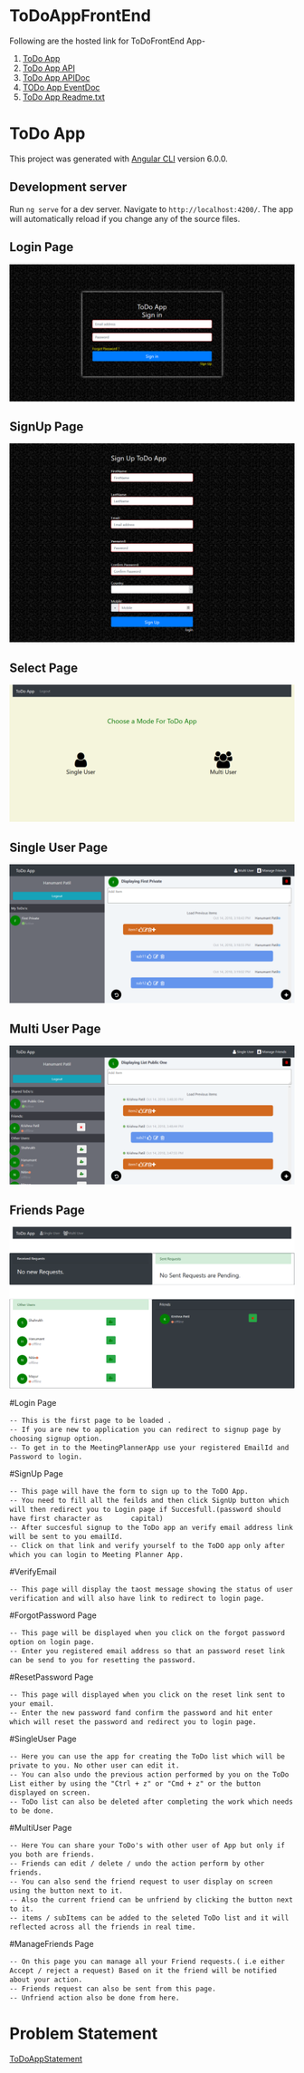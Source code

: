 # ToDoAppFrontEnd
Following are the hosted link for ToDoFrontEnd App-

1) [ToDo App](http://todoapp.hanumantpatil.co)
2) [ToDo App API](http://api.todoapp.hanumantpatil.co)
3) [ToDo App APIDoc](http://apidoc.todoapp.hanumantpatil.co)
4) [TODo App EventDoc](http://eventdoc.todoapp.hanumantpatil.co)
5) [ToDo App Readme.txt](http://readme.todoapp.hanumantpatil.co)


# ToDo App

This project was generated with [Angular CLI](https://github.com/angular/angular-cli) version 6.0.0.

## Development server

Run `ng serve` for a dev server. Navigate to `http://localhost:4200/`. The app will automatically reload if you change any of the source files.

## Login Page
![alt loginPage](https://github.com/HanumantChidrawar/ToDoAppFrontend/blob/master/photos/todoappLogin.png)

## SignUp Page
![alt signupPage](https://github.com/HanumantChidrawar/ToDoAppFrontend/blob/master/photos/todoappSignUp.png)

## Select Page
![alt selectPage](https://github.com/HanumantChidrawar/ToDoAppFrontend/blob/master/photos/selectPage.png)

## Single User Page
![alt singleUserPage](https://github.com/HanumantChidrawar/ToDoAppFrontend/blob/master/photos/singleUser.png)

## Multi User Page
![alt multiUserPage](https://github.com/HanumantChidrawar/ToDoAppFrontend/blob/master/photos/multiUser.png)


## Friends Page
![alt friendsPage](https://github.com/HanumantChidrawar/ToDoAppFrontend/blob/master/photos/friends.png)

#Login Page

    -- This is the first page to be loaded .
    -- If you are new to application you can redirect to signup page by choosing signup option.
    -- To get in to the MeetingPlannerApp use your registered EmailId and Password to login.
    
#SignUp Page

    -- This page will have the form to sign up to the ToDO App.
    -- You need to fill all the feilds and then click SignUp button which will then redirect you to Login page if Succesfull.(password should have first character as 		capital)
    -- After succesful signup to the ToDo app an verify email address link will be sent to you emailId.
    -- Click on that link and verify yourself to the ToDO app only after which you can login to Meeting Planner App.

#VerifyEmail

    -- This page will display the taost message showing the status of user verification and will also have link to redirect to login page.

#ForgotPassword Page

    -- This page will be displayed when you click on the forgot password option on login page.
    -- Enter you registered email address so that an password reset link can be send to you for resetting the password.

#ResetPassword Page

    -- This page will displayed when you click on the reset link sent to your email.
    -- Enter the new password fand confirm the password and hit enter which will reset the password and redirect you to login page.

#SingleUser Page

    -- Here you can use the app for creating the ToDo list which will be private to you. No other user can edit it.
	-- You can also undo the previous action performed by you on the ToDo List either by using the "Ctrl + z" or "Cmd + z" or the button displayed on screen.
	-- ToDo list can also be deleted after completing the work which needs to be done.
    
#MultiUser Page

    -- Here You can share your ToDo's with other user of App but only if you both are friends.
	-- Friends can edit / delete / undo the action perform by other friends.
	-- You can also send the friend request to user display on screen using the button next to it.
	-- Also the current friend can be unfriend by clicking the button next to it.
	-- items / subItems can be added to the seleted ToDo list and it will reflected across all the friends in real time.
	
#ManageFriends Page

    -- On this page you can manage all your Friend requests.( i.e either Accept / reject a request) Based on it the friend will be notified about your action.
    -- Friends request can also be sent from this page.
    -- Unfriend action also be done from here.	



# Problem Statement

[ToDoAppStatement](https://github.com/HanumantChidrawar/ToDoAppFrontend/blob/master/Web030101%2B-%2BReal%2BTime%2BTo%2BDo%2BList.pdf)
